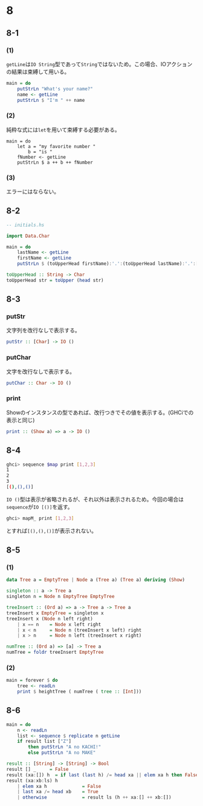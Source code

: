 # 8
## 8-1
### (1)
`getLine`は`IO String`型であって`String`ではないため。この場合、IOアクションの結果は束縛して用いる。
```haskell
main = do
    putStrLn "What's your name?"
    name <- getLine
    putStrLn $ "I'm " ++ name
```
### (2)
純粋な式には`let`を用いて束縛する必要がある。
```hasklell
main = do
    let a = "my favorite number "
        b = "is "
    fNumber <- getLine
    putStrLn $ a ++ b ++ fNumber
```
### (3)
エラーにはならない。

## 8-2
```haskell
-- initials.hs

import Data.Char

main = do
    lastName <- getLine
    firstName <- getLine
    putStrLn $ (toUpperHead firstName):'.':(toUpperHead lastName):'.':[]                                           

toUpperHead :: String -> Char
toUpperHead str = toUpper (head str)
```

## 8-3
### putStr
文字列を改行なしで表示する。
```haskell
putStr :: [Char] -> IO ()
```
### putChar
文字を改行なしで表示する。
```haskell
putChar :: Char -> IO ()
```
### print
Showのインスタンスの型であれば、改行つきでその値を表示する。(GHCiでの表示と同じ)
```haskell
print :: (Show a) => a -> IO ()
```

## 8-4
```sh
ghci> sequence $map print [1,2,3]
1
2
3
[(),(),()]
```
`IO ()`型は表示が省略されるが、それ以外は表示されるため。今回の場合は`sequence`が`IO [()]`を返す。
```sh
ghci> mapM_ print [1,2,3]
```
とすれば`[(),(),()]`が表示されない。
## 8-5
### (1)
```haskell
data Tree a = EmptyTree | Node a (Tree a) (Tree a) deriving (Show)

singleton :: a -> Tree a
singleton n = Node n EmptyTree EmptyTree 

treeInsert :: (Ord a) => a -> Tree a -> Tree a
treeInsert x EmptyTree = singleton x
treeInsert x (Node n left right)
    | x == n    = Node x left right
    | x < n     = Node n (treeInsert x left) right
    | x > n     = Node n left (treeInsert x right)

numTree :: (Ord a) => [a] -> Tree a
numTree = foldr treeInsert EmptyTree
```
### (2)
```haskell
main = forever $ do
    tree <- readLn
    print $ heightTree ( numTree ( tree :: [Int]))
```
## 8-6
```haskell
main = do
    n <- readLn 
    list <- sequence $ replicate n getLine
    if result list ["Z"]
        then putStrLn "A no KACHI!"
        else putStrLn "A no MAKE"

result :: [String] -> [String] -> Bool
result [] _     = False
result (xa:[]) h  = if last (last h) /= head xa || elem xa h then False else True
result (xa:xb:ls) h         
    | elem xa h             = False
    | last xa /= head xb    = True
    | otherwise             = result ls (h ++ xa:[] ++ xb:[])
```
